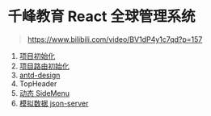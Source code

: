 # 千峰教育 React 全球管理系统

> https://www.bilibili.com/video/BV1dP4y1c7qd?p=157

1. [项目初始化](./docs/01-install.md)
2. [项目路由初始化](./docs/02-router.md)
3. [antd-design](./docs/03-ant-design.md)
4. TopHeader
5. [动态 SideMenu](./docs/05-dynamic-side-menu.md)
6. [模拟数据 json-server](./docs//06-json-server.md)
